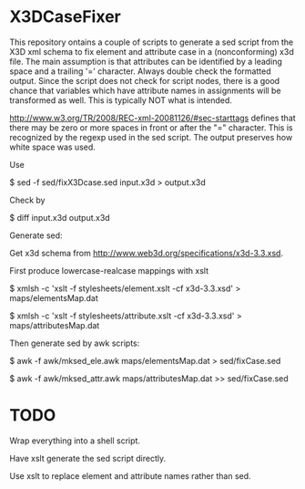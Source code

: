 # X3DCaseFixer

This repository ontains a couple of scripts to generate a sed script from the X3D xml schema to fix element and attribute case in a (nonconforming) x3d file. The main assumption is that attributes can be identified by a leading space and a trailing '=' character. Always double check the formatted output.
Since the script does not check for script nodes, there is a good chance that variables which have attribute names in assignments will be transformed as well. This is typically NOT what is intended.

http://www.w3.org/TR/2008/REC-xml-20081126/#sec-starttags
defines that there may be zero or more spaces in front or after the "=" character. This is recognized by the regexp used in the sed script. The output preserves how white space was used.

Use 

$ sed -f sed/fixX3Dcase.sed input.x3d > output.x3d

Check by

$ diff input.x3d output.x3d


Generate sed:

Get x3d schema from http://www.web3d.org/specifications/x3d-3.3.xsd.

First produce lowercase-realcase mappings with xslt

$ xmlsh -c 'xslt -f stylesheets/element.xslt -cf x3d-3.3.xsd' > maps/elementsMap.dat

$ xmlsh -c 'xslt -f stylesheets/attribute.xslt -cf x3d-3.3.xsd' > maps/attributesMap.dat

Then generate sed by awk scripts:

$ awk -f awk/mksed_ele.awk maps/elementsMap.dat > sed/fixCase.sed

$ awk -f awk/mksed_attr.awk maps/attributesMap.dat >> sed/fixCase.sed

# TODO

Wrap everything into a shell script.

Have xslt generate the sed script directly.

Use xslt to replace element and attribute names rather than sed.
